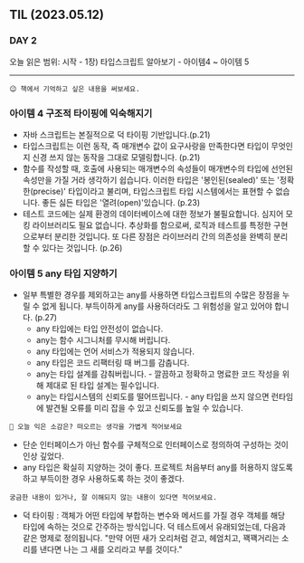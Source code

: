 ## TIL (2023.05.12)

### DAY 2

오늘 읽은 범위: 시작 - 1장) 타입스크립트 알아보기 - 아이템4 ~ 아이템 5

---

```
😉 책에서 기억하고 싶은 내용을 써보세요.
```

### 아이템 4 구조적 타이핑에 익숙해지기

- 자바 스크립트는 본질적으로 덕 타이핑 기반입니다.(p.21)
- 타입스크립트는 이런 동작, 즉 매개변수 값이 요구사랑을 만족한다면 타입이 무엇인지 신경 쓰지 않는 동작을 그대로 모델링합니다. (p.21)
- 함수를 작성할 때, 호출에 사용되는 매개변수의 속성들이 매개변수의 타입에 선언된 속성만을 가질 거라 생각하기 쉽습니다.
  이러한 타입은 '봉인된(sealed)' 또는 '정확한(precise)' 타입이라고 불리며, 타입스크립트 타입 시스템에서는 표현할 수 없습니다. 좋든 싫든 타입은 '열려(open)'있습니다. (p.23)
- 테스트 코드에는 실제 환경의 데이터베이스에 대한 정보가 불필요합니다. 심지어 모킹 라이브러리도 필요 없습니다. 추상화를 함으로써, 로직과 테스트를 특정한 구현으로부터 분리한 것입니다.
  또 다른 장점은 라이브러리 간의 의존성을 완벽히 분리할 수 있다는 것입니다. (p.26)

### 아이템 5 any 타입 지양하기

- 일부 특별한 경우를 제외하고는 any를 사용하면 타입스크립트의 수많은 장점을 누릴 수 없게 됩니다. 부득이하게 any를 사용하더라도 그 위험성을 알고 있어야 합니다. (p.27)
  - any 타입에는 타입 안전성이 없습니다.
  - any는 함수 시그니처를 무시해 버립니다.
  - any 타입에는 언어 서비스가 적용되지 않습니다.
  - any 타입은 코드 리팩터링 때 버그를 감춥니다.
  - any는 타입 설계를 감춰버립니다. - 깔끔하고 정확하고 명료한 코드 작성을 위해 제대로 된 타입 설계는 필수입니다.
  - any는 타입시스템의 신뢰도를 떨어뜨립니다. - any 타입을 쓰지 않으면 런타임에 발견될 오류를 미리 잡을 수 있고 신뢰도를 높일 수 있습니다.

```
🤔 오늘 익은 소감은? 떠오르는 생각을 가볍게 적어보세요
```

- 단순 인터페이스가 아닌 함수를 구체적으로 인터페이스로 정의하여 구성하는 것이 인상 깊었다.
- any 타입은 확실히 지양하는 것이 좋다. 프로젝트 처음부터 any를 허용하지 않도록 하고 부득이한 경우 사용하도록 하는 것이 좋겠다.

```
궁금한 내용이 있거나, 잘 이해되지 않는 내용이 있다면 적어보세요.
```

- 덕 타이핑 : 객체가 어떤 타입에 부합하는 변수와 메서드를 가질 경우 객체를 해당 타입에 속하는 것으로 간주하는 방식입니다. 덕 테스트에서 유래되었는데, 다음과 같은 명제로 정의됩니다. "만약 어떤 새가 오리처럼 걷고, 헤엄치고, 꽥꽥거리는 소리를 낸다면 나는 그 새를 오리라고 부를 것이다."
